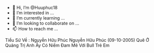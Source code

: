 - 👋 Hi, I’m @Huuphuc18
- 👀 I’m interested in ...
- 🌱 I’m currently learning ...
- 💞️ I’m looking to collaborate on ...
- 📫 How to reach me ...

<!---
Huuphuc18/Huuphuc18 is a ✨ special ✨ repository because its `README.md` (this file) appears on your GitHub profile.
You can click the Preview link to take a look at your changes.
--->
Tiểu Sử Về : Nguyễn Hữu Phúc Nguyễn Hữu Phúc (09-10-2005) Quê Ở Quảng Trị Anh Ấy Có Niềm Đam Mê Với Bull Trẻ Em
